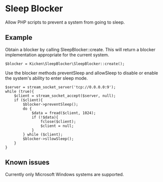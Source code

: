 # Sleep Blocker

Allow PHP scripts to prevent a system from going to sleep.

## Example

Obtain a blocker by calling SleepBlocker::create. This will return a blocker implementation appropriate for the current system.

    $blocker = Kicken\SleepBlocker\SleepBlocker::create();

Use the blocker methods preventSleep and allowSleep to disable or enable the system's ability to enter sleep mode.

    $server = stream_socket_server('tcp://0.0.0.0:9');
    while (true){
        $client = stream_socket_accept($server, null);
        if ($client){
            $blocker->preventSleep();
            do {
                $data = fread($client, 1024);
                if (!$data){
                    fclose($client);
                    $client = null;
                }
            } while ($client);
            $blocker->sllowSleep();
        }
    }

## Known issues

Currently only Microsoft Windows systems are supported.
